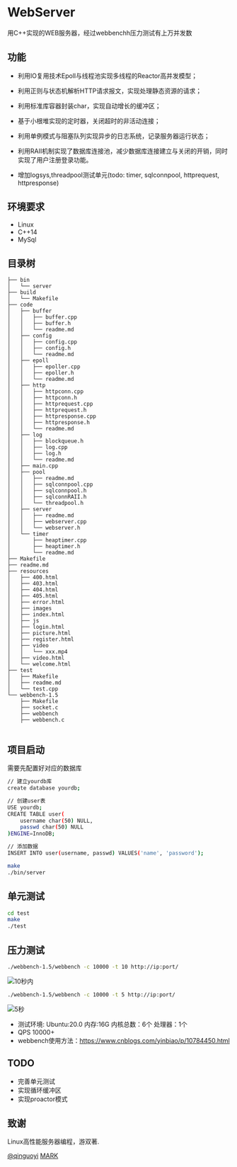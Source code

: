 # WebServer
用C++实现的WEB服务器，经过webbenchh压力测试有上万并发数

## 功能
* 利用IO复用技术Epoll与线程池实现多线程的Reactor高并发模型；
* 利用正则与状态机解析HTTP请求报文，实现处理静态资源的请求；
* 利用标准库容器封装char，实现自动增长的缓冲区；
* 基于小根堆实现的定时器，关闭超时的非活动连接；
* 利用单例模式与阻塞队列实现异步的日志系统，记录服务器运行状态；
* 利用RAII机制实现了数据库连接池，减少数据库连接建立与关闭的开销，同时实现了用户注册登录功能。

* 增加logsys,threadpool测试单元(todo: timer, sqlconnpool, httprequest, httpresponse) 

## 环境要求
* Linux
* C++14
* MySql

## 目录树
```
├── bin
│   └── server
├── build
│   └── Makefile
├── code
│   ├── buffer
│   │   ├── buffer.cpp
│   │   ├── buffer.h
│   │   └── readme.md
│   ├── config
│   │   ├── config.cpp
│   │   ├── config.h
│   │   └── readme.md
│   ├── epoll
│   │   ├── epoller.cpp
│   │   ├── epoller.h
│   │   └── readme.md
│   ├── http
│   │   ├── httpconn.cpp
│   │   ├── httpconn.h
│   │   ├── httprequest.cpp
│   │   ├── httprequest.h
│   │   ├── httpresponse.cpp
│   │   ├── httpresponse.h
│   │   └── readme.md
│   ├── log
│   │   ├── blockqueue.h
│   │   ├── log.cpp
│   │   ├── log.h
│   │   └── readme.md
│   ├── main.cpp
│   ├── pool
│   │   ├── readme.md
│   │   ├── sqlconnpool.cpp
│   │   ├── sqlconnpool.h
│   │   ├── sqlconnRAII.h
│   │   └── threadpool.h
│   ├── server
│   │   ├── readme.md
│   │   ├── webserver.cpp
│   │   └── webserver.h
│   └── timer
│       ├── heaptimer.cpp
│       ├── heaptimer.h
│       └── readme.md
├── Makefile
├── readme.md
├── resources
│   ├── 400.html
│   ├── 403.html
│   ├── 404.html
│   ├── 405.html
│   ├── error.html
│   ├── images
│   ├── index.html
│   ├── js
│   ├── login.html
│   ├── picture.html
│   ├── register.html
│   ├── video
│   │   └── xxx.mp4
│   ├── video.html
│   └── welcome.html
├── test
│   ├── Makefile
│   ├── readme.md
│   └── test.cpp
└── webbench-1.5
    ├── Makefile
    ├── socket.c
    ├── webbench
    ├── webbench.c


```


## 项目启动
需要先配置好对应的数据库
```bash
// 建立yourdb库
create database yourdb;

// 创建user表
USE yourdb;
CREATE TABLE user(
    username char(50) NULL,
    passwd char(50) NULL
)ENGINE=InnoDB;

// 添加数据
INSERT INTO user(username, passwd) VALUES('name', 'password');
```

```bash
make
./bin/server
```

## 单元测试
```bash
cd test
make
./test
```

## 压力测试

```bash
./webbench-1.5/webbench -c 10000 -t 10 http://ip:port/
```

![10秒内](E:\Leetcode\Webserver\presstest1.png)

```bash
./webbench-1.5/webbench -c 10000 -t 5 http://ip:port/
```
![5秒](E:\Leetcode\Webserver\presstest2.png)

* 测试环境: Ubuntu:20.0  内存:16G 内核总数：6个 处理器：1个
* QPS 10000+
* webbench使用方法：https://www.cnblogs.com/yinbiao/p/10784450.html

## TODO
* 完善单元测试
* 实现循环缓冲区
* 实现proactor模式

## 致谢
Linux高性能服务器编程，游双著.

[@qinguoyi](https://github.com/qinguoyi/TinyWebServer)
[MARK](https://github.com/markparticle/WebServer)